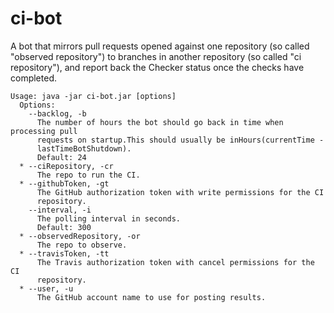 # ci-bot

A bot that mirrors pull requests opened against one repository (so called "observed repository") to branches in
 another repository (so called "ci repository"), and report back the Checker status once the checks have completed.

```
Usage: java -jar ci-bot.jar [options]
  Options:
    --backlog, -b
      The number of hours the bot should go back in time when processing pull
      requests on startup.This should usually be inHours(currentTime -
      lastTimeBotShutdown).
      Default: 24
  * --ciRepository, -cr
      The repo to run the CI.
  * --githubToken, -gt
      The GitHub authorization token with write permissions for the CI
      repository.
    --interval, -i
      The polling interval in seconds.
      Default: 300
  * --observedRepository, -or
      The repo to observe.
  * --travisToken, -tt
      The Travis authorization token with cancel permissions for the CI
      repository.
  * --user, -u
      The GitHub account name to use for posting results.
```